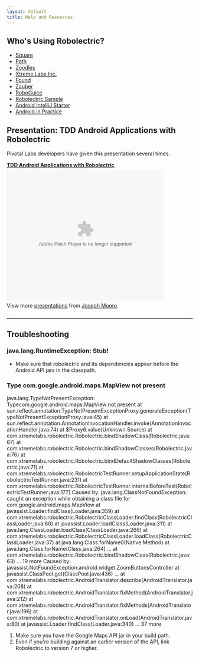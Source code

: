 ```yaml
---
layout: default
title: Help and Resources
---
```


## Who's Using Robolectric?
* [Square](https://squareup.com/)
* [Path](http://www.path.com/ "Path")
* [Zoodles](http://www.zoodles.com/home/marketing "Zoodles: A safe Kid Mode&#153; for every device")
* [ Xtreme Labs Inc.](http://www.xtremelabs.com/ "Mobile App Development | Blackberry Apps| iPhone Apps | Xtreme Labs Inc.")
* [Found](http://beta.getfoundapp.com/ "Found &ndash; See where your friends are going.")
* [Zauber](http://www.zaubersoftware.com/en/home/ "Zauber | Software Development Outsourcing")
* [RoboGuice](http://code.google.com/p/roboguice/ "roboguice - Google Guice on Android - Google Project Hosting")
* [Robolectric Sample](https://github.com/pivotal/RobolectricSample)
* [Android IntelliJ Starter](https://github.com/pivotal/AndroidIntelliJStarter)
* [Android in Practice](http://code.google.com/p/android-in-practice/ "android-in-practice -Source code and demo apps for the Manning book &quot;Android in Practice&quot; - Google Project Hosting")

## Presentation: TDD Android Applications with Robolectric
Pivotal Labs developers have given this presentation several times.

<div style="width:425px" id="__ss_8857513"><strong style="display:block;margin:12px 0 4px"><a href="http://www.slideshare.net/joemoore1/tdd-android-applications-with-robolectric" title="TDD Android Applications with Robolectric">TDD Android Applications with Robolectric</a></strong><object id="__sse8857513" width="425" height="355"><param name="movie" value="http://static.slidesharecdn.com/swf/ssplayer2.swf?doc=tddandroidwithrobolectric-110815140800-phpapp01&stripped_title=tdd-android-applications-with-robolectric&userName=joemoore1" /><param name="allowFullScreen" value="true"/><param name="allowScriptAccess" value="always"/><embed name="__sse8857513" src="http://static.slidesharecdn.com/swf/ssplayer2.swf?doc=tddandroidwithrobolectric-110815140800-phpapp01&stripped_title=tdd-android-applications-with-robolectric&userName=joemoore1" type="application/x-shockwave-flash" allowscriptaccess="always" allowfullscreen="true" width="425" height="355"></embed></object><div style="padding:5px 0 12px">View more <a href="http://www.slideshare.net/">presentations</a> from <a href="http://www.slideshare.net/joemoore1">Joseph Moore</a>.</div></div>

-----

## Troubleshooting

### java.lang.RuntimeException: Stub!

* Make sure that robolectric and its dependencies appear before the Android API jars in the classpath.

### Type com.google.android.maps.MapView not present

<div class="stacktrace">java.lang.TypeNotPresentException: Typecom.google.android.maps.MapView not present
       at sun.reflect.annotation.TypeNotPresentExceptionProxy.generateException(TypeNotPresentExceptionProxy.java:45)
       at sun.reflect.annotation.AnnotationInvocationHandler.invoke(AnnotationInvocationHandler.java:74)
       at $Proxy6.value(Unknown Source)
       at com.xtremelabs.robolectric.Robolectric.bindShadowClass(Robolectric.java:67)
       at com.xtremelabs.robolectric.Robolectric.bindShadowClasses(Robolectric.java:76)
       at com.xtremelabs.robolectric.Robolectric.bindDefaultShadowClasses(Robolectric.java:71)
       at com.xtremelabs.robolectric.RobolectricTestRunner.setupApplicationState(RobolectricTestRunner.java:231)
       at com.xtremelabs.robolectric.RobolectricTestRunner.internalBeforeTest(RobolectricTestRunner.java:177)
Caused by: java.lang.ClassNotFoundException: caught an exception while obtaining a class file for com.google.android.maps.MapView
       at javassist.Loader.findClass(Loader.java:359)
       at com.xtremelabs.robolectric.RobolectricClassLoader.findClass(RobolectricClassLoader.java:60)
       at javassist.Loader.loadClass(Loader.java:311)
       at java.lang.ClassLoader.loadClass(ClassLoader.java:266)
       at com.xtremelabs.robolectric.RobolectricClassLoader.loadClass(RobolectricClassLoader.java:37)
       at java.lang.Class.forName0(Native Method)
       at java.lang.Class.forName(Class.java:264)
...
       at com.xtremelabs.robolectric.Robolectric.bindShadowClass(Robolectric.java:63)       ... 19 more
Caused by: javassist.NotFoundException:android.widget.ZoomButtonsController
       at javassist.ClassPool.get(ClassPool.java:436)
...
       at com.xtremelabs.robolectric.AndroidTranslator.describe(AndroidTranslator.java:208)
       at com.xtremelabs.robolectric.AndroidTranslator.fixMethod(AndroidTranslator.java:212)
       at com.xtremelabs.robolectric.AndroidTranslator.fixMethods(AndroidTranslator.java:196)
       at com.xtremelabs.robolectric.AndroidTranslator.onLoad(AndroidTranslator.java:80)
       at javassist.Loader.findClass(Loader.java:340)       ... 37 more
</div>

1. Make sure you have the Google Maps API jar in your build path.
2. Even if you're building against an earlier version of the API, link Robolectric to version 7 or higher.

